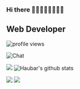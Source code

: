 ### Hi there 👋👋👋👋👋👋👋👋

## Web Developer 


![profile views](https://komarev.com/ghpvc/?username=haubar&color=blueviolet)



![Chat](http://github-profile-summary-cards.vercel.app/api/cards/profile-details?username=haubar&theme=nord_dark)

![](https://github-profile-summary-cards.vercel.app/api/cards/productive-time?username=haubar&theme=nord_dark&show_icons=true)
![Haubar's github stats](https://github-profile-summary-cards.vercel.app/api/cards/stats?username=haubar&theme=nord_dark&show_icons=true)


![](https://github-profile-summary-cards.vercel.app/api/cards/most-commit-language?username=haubar&theme=nord_dark)
![](http://github-profile-summary-cards.vercel.app/api/cards/repos-per-language?username=haubar&theme=nord_dark)

<!--
**haubar/haubar** is a ✨ _special_ ✨ repository because its `README.md` (this file) appears on your GitHub profile.

Here are some ideas to get you started:

- 🔭 I’m currently working on ...
- 🌱 I’m currently learning ...
- 👯 I’m looking to collaborate on ...
- 🤔 I’m looking for help with ...
- 💬 Ask me about ...
- 📫 How to reach me: ...
- 😄 Pronouns: ...
- ⚡ Fun fact: ...
-->
